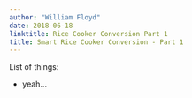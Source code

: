 ```yaml
---
author: "William Floyd"
date: 2018-06-18
linktitle: Rice Cooker Conversion Part 1
title: Smart Rice Cooker Conversion - Part 1
---
```


List of things:
 
- yeah...

